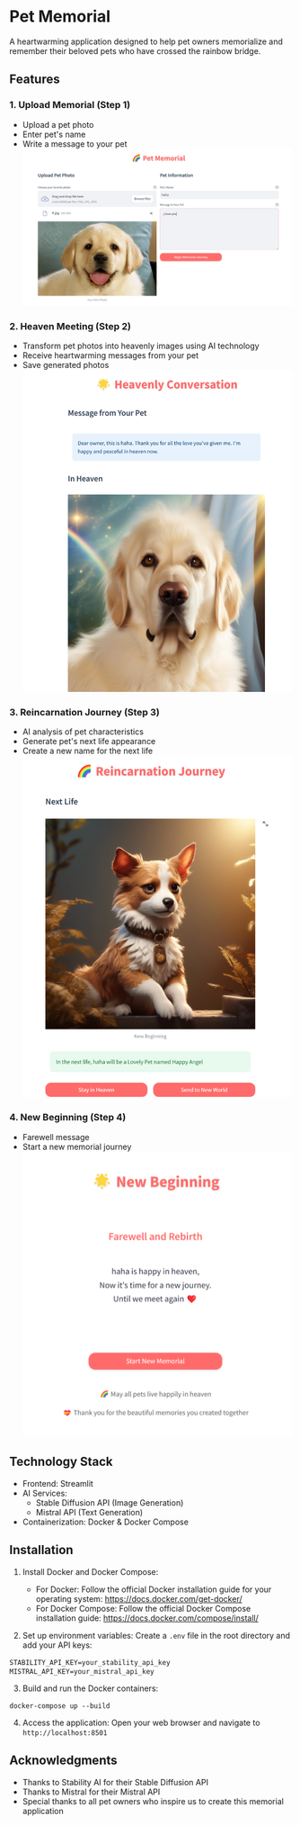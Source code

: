 # Pet Memorial

A heartwarming application designed to help pet owners memorialize and remember their beloved pets who have crossed the rainbow bridge.

## Features

### 1. Upload Memorial (Step 1)
- Upload a pet photo
- Enter pet's name
- Write a message to your pet
![img](https://github.com/litipying/memorialPet/blob/main/1/2.png)

### 2. Heaven Meeting (Step 2)
- Transform pet photos into heavenly images using AI technology
- Receive heartwarming messages from your pet
- Save generated photos
![img](https://github.com/litipying/memorialPet/blob/main/1/3.png)

### 3. Reincarnation Journey (Step 3)
- AI analysis of pet characteristics
- Generate pet's next life appearance
- Create a new name for the next life
![img](https://github.com/litipying/memorialPet/blob/main/1/4.png)

### 4. New Beginning (Step 4)
- Farewell message
- Start a new memorial journey
![img](https://github.com/litipying/memorialPet/blob/main/1/5.png)

## Technology Stack

- Frontend: Streamlit
- AI Services:
  - Stable Diffusion API (Image Generation)
  - Mistral API (Text Generation)
- Containerization: Docker & Docker Compose

## Installation

1. Install Docker and Docker Compose:
   - For Docker: Follow the official Docker installation guide for your operating system:
     https://docs.docker.com/get-docker/
   - For Docker Compose: Follow the official Docker Compose installation guide:
     https://docs.docker.com/compose/install/

2. Set up environment variables:
   Create a `.env` file in the root directory and add your API keys:
```
STABILITY_API_KEY=your_stability_api_key
MISTRAL_API_KEY=your_mistral_api_key
```

3. Build and run the Docker containers:
```
docker-compose up --build
```

4. Access the application:
   Open your web browser and navigate to `http://localhost:8501`

## Acknowledgments

- Thanks to Stability AI for their Stable Diffusion API
- Thanks to Mistral for their Mistral API
- Special thanks to all pet owners who inspire us to create this memorial application
